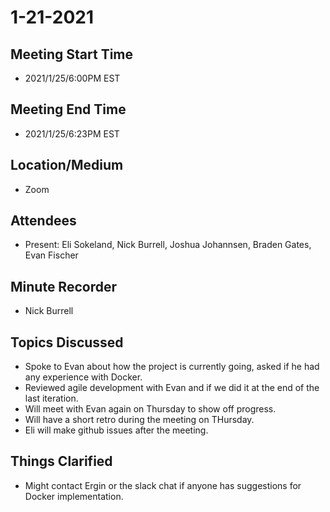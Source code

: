 # 1-21-2021
## Meeting Start Time
- 2021/1/25/6:00PM EST

## Meeting End Time
- 2021/1/25/6:23PM EST

## Location/Medium
- Zoom

## Attendees
- Present: Eli Sokeland, Nick Burrell, Joshua Johannsen, Braden Gates, Evan Fischer

## Minute Recorder
- Nick Burrell

## Topics Discussed
- Spoke to Evan about how the project is currently going, asked if he had any experience with Docker.
- Reviewed agile development with Evan and if we did it at the end of the last iteration.
- Will meet with Evan again on Thursday to show off progress.
- Will have a short retro during the meeting on THursday.
- Eli will make github issues after the meeting.
## Things Clarified
- Might contact Ergin or the slack chat if anyone has suggestions for Docker implementation.
